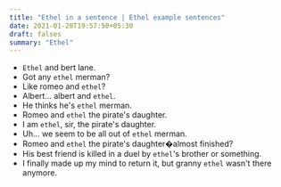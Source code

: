 ```yaml
---
title: "Ethel in a sentence | Ethel example sentences"
date: 2021-01-20T19:57:50+05:30
draft: falses
summary: "Ethel"
---
```

- `Ethel` and bert lane.
- Got any `ethel` merman?
- Like romeo and `ethel`?
- Albert... albert and `ethel`.
- He thinks he's `ethel` merman.
- Romeo and `ethel` the pirate's daughter.
- I am `ethel`, sir, the pirate's daughter.
- Uh... we seem to be all out of `ethel` merman.
- Romeo and `ethel` the pirate's daughter�almost finished?
- His best friend is killed in a duel by `ethel`'s brother or something.
- I finally made up my mind to return it, but granny `ethel` wasn't there anymore.
                 
